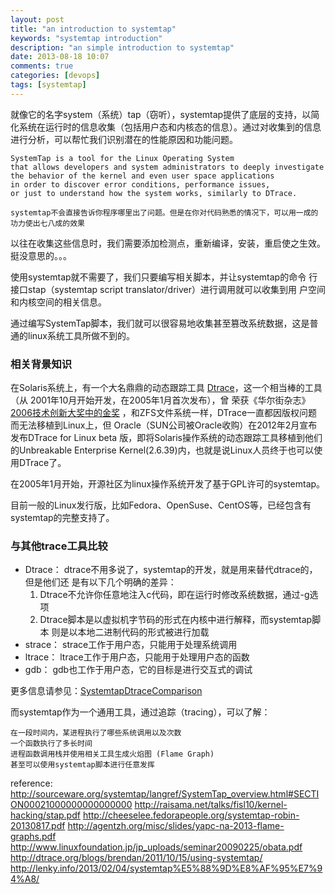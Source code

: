 ```yaml
---
layout: post
title: "an introduction to systemtap"
keywords: "systemtap introduction"
description: "an simple introduction to systemtap"
date: 2013-08-18 10:07
comments: true
categories: [devops]
tags: [systemtap]
---
```

就像它的名字system（系统）tap（窃听），systemtap提供了底层的支持，以简化系统在运行时的信息收集（包括用户态和内核态的信息）。通过对收集到的信息进行分析，可以帮忙我们识别潜在的性能原因和功能问题。
<!-- more -->

    SystemTap is a tool for the Linux Operating System
    that allows developers and system administrators to deeply investigate
    the behavior of the kernel and even user space applications
    in order to discover error conditions, performance issues,
    or just to understand how the system works, similarly to DTrace.

    systemtap不会直接告诉你程序哪里出了问题。但是在你对代码熟悉的情况下，可以用一成的功力使出七八成的效果

以往在收集这些信息时，我们需要添加检测点，重新编译，安装，重启使之生效。
挺没意思的。。。

使用systemtap就不需要了，我们只要编写相关脚本，并让systemtap的命令
行接口stap（systemtap script translator/driver）进行调用就可以收集到用
户空间和内核空间的相关信息。

通过编写SystemTap脚本，我们就可以很容易地收集甚至篡改系统数据，这是普
通的linux系统工具所做不到的。

### 相关背景知识 ###
在Solaris系统上，有一个大名鼎鼎的动态跟踪工具
[Dtrace](http://en.wikipedia.org/wiki/DTrace)，这一个相当棒的工具（从
2001年10月开始开发，在2005年1月首次发布），曾
荣获《华尔街杂志》
[2006技术创新大奖中的金奖](https://blogs.oracle.com/swan/date/20070307)
，和ZFS文件系统一样，DTrace一直都因版权问题而无法移植到Linux上，但
Oracle（SUN公司被Oracle收购）在2012年2月宣布发布DTrace for Linux beta
版，即将Solaris操作系统的动态跟踪工具移植到他们的Unbreakable
Enterprise Kernel(2.6.39)内，也就是说Linux人员终于也可以使用DTrace了。

在2005年1月开始，开源社区为linux操作系统开发了基于GPL许可的systemtap。

目前一般的Linux发行版，比如Fedora、OpenSuse、CentOS等，已经包含有systemtap的完整支持了。

### 与其他trace工具比较 ###
* Dtrace：
  dtrace不用多说了，systemtap的开发，就是用来替代dtrace的，但是他们还
  是有以下几个明确的差异：
  1. Dtrace不允许你任意地注入c代码，即在运行时修改系统数据，通过-g选项
  2. Dtrace脚本是以虚拟机字节码的形式在内核中进行解释，而systemtap脚本
     则是以本地二进制代码的形式被进行加载
* strace：
  strace工作于用户态，只能用于处理系统调用
* ltrace：
  ltrace工作于用户态，只能用于处理用户态的函数
* gdb：
  gdb也工作于用户态，它的目标是进行交互式的调试

更多信息请参见：[SystemtapDtraceComparison](http://sourceware.org/systemtap/wiki/SystemtapDtraceComparison)

而systemtap作为一个通用工具，通过追踪（tracing），可以了解：

    在一段时间内，某进程执行了哪些系统调用以及次数
    一个函数执行了多长时间
    进程函数调用栈并使用相关工具生成火焰图 (Flame Graph)
    甚至可以使用systemtap脚本进行任意发挥


reference:
http://sourceware.org/systemtap/langref/SystemTap_overview.html#SECTION00021000000000000000
http://raisama.net/talks/fisl10/kernel-hacking/stap.pdf
http://cheeselee.fedorapeople.org/systemtap-robin-20130817.pdf
http://agentzh.org/misc/slides/yapc-na-2013-flame-graphs.pdf
http://www.linuxfoundation.jp/jp_uploads/seminar20090225/obata.pdf
http://dtrace.org/blogs/brendan/2011/10/15/using-systemtap/
http://lenky.info/2013/02/04/systemtap%E5%88%9D%E8%AF%95%E7%94%A8/
